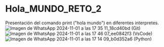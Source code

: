 # Hola_MUNDO_RETO_2
Presentación del comando print ("hola mundo") en diferentes interpretes.
![Imagen de WhatsApp 2024-11-01 a las 17 35 11_18cd40bd](https://github.com/user-attachments/assets/d5a2957e-18d3-4df3-ba44-09b01bb53768) (Git)
![Imagen de WhatsApp 2024-11-01 a las 17 46 07_ee0842f3](https://github.com/user-attachments/assets/130b9739-949c-4657-a4d3-5c0a8f44baac) (VsCode)
![Imagen de WhatsApp 2024-11-01 a las 17 14 09_b0d352a6](https://github.com/user-attachments/assets/e1ee81eb-a27d-4258-b26f-5e87cb384c55) (Python)
